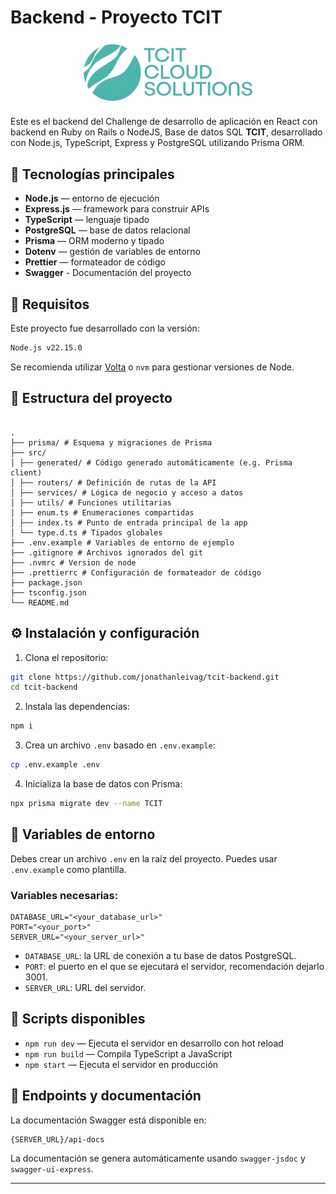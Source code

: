 # Backend - Proyecto TCIT

<p align="center">
  <img src="./logo.webp" alt="Logo TCIT" width="300"/>
</p>

Este es el backend del Challenge de desarrollo de aplicación en React con backend en Ruby on Rails o NodeJS, Base de datos SQL **TCIT**, desarrollado con Node.js, TypeScript, Express y PostgreSQL utilizando Prisma ORM.

## 🧰 Tecnologías principales

- **Node.js** — entorno de ejecución
- **Express.js** — framework para construir APIs
- **TypeScript** — lenguaje tipado
- **PostgreSQL** — base de datos relacional
- **Prisma** — ORM moderno y tipado
- **Dotenv** — gestión de variables de entorno
- **Prettier** — formateador de código
- **Swagger** - Documentación del proyecto

## 🧩 Requisitos

Este proyecto fue desarrollado con la versión:

```bash
Node.js v22.15.0
```

Se recomienda utilizar [Volta](https://volta.sh) o `nvm` para gestionar versiones de Node.

## 📁 Estructura del proyecto

```

.
├── prisma/ # Esquema y migraciones de Prisma
├── src/
│ ├── generated/ # Código generado automáticamente (e.g. Prisma client)
│ ├── routers/ # Definición de rutas de la API
│ ├── services/ # Lógica de negocio y acceso a datos
│ ├── utils/ # Funciones utilitarias
│ ├── enum.ts # Enumeraciones compartidas
│ ├── index.ts # Punto de entrada principal de la app
│ └── type.d.ts # Tipados globales
├── .env.example # Variables de entorno de ejemplo
├── .gitignore # Archivos ignorados del git
├── .nvmrc # Version de node
├── .prettierrc # Configuración de formateador de código
├── package.json
├── tsconfig.json
└── README.md

```

## ⚙️ Instalación y configuración

1. Clona el repositorio:

```bash
git clone https://github.com/jonathanleivag/tcit-backend.git
cd tcit-backend
```

2. Instala las dependencias:

```bash
npm i
```

3. Crea un archivo `.env` basado en `.env.example`:

```bash
cp .env.example .env
```

4. Inicializa la base de datos con Prisma:

```bash
npx prisma migrate dev --name TCIT
```

## 📄 Variables de entorno

Debes crear un archivo `.env` en la raíz del proyecto. Puedes usar `.env.example` como plantilla.

### Variables necesarias:

```env
DATABASE_URL="<your_database_url>"
PORT="<your_port>"
SERVER_URL="<your_server_url>"

```

- `DATABASE_URL`: la URL de conexión a tu base de datos PostgreSQL.
- `PORT`: el puerto en el que se ejecutará el servidor, recomendación dejarlo 3001.
- `SERVER_URL`: URL del servidor.

## 🚀 Scripts disponibles

- `npm run dev` — Ejecuta el servidor en desarrollo con hot reload
- `npm run build` — Compila TypeScript a JavaScript
- `npm start` — Ejecuta el servidor en producción

## 🧪 Endpoints y documentación

La documentación Swagger está disponible en:

```
{SERVER_URL}/api-docs
```

La documentación se genera automáticamente usando `swagger-jsdoc` y `swagger-ui-express`.

---
